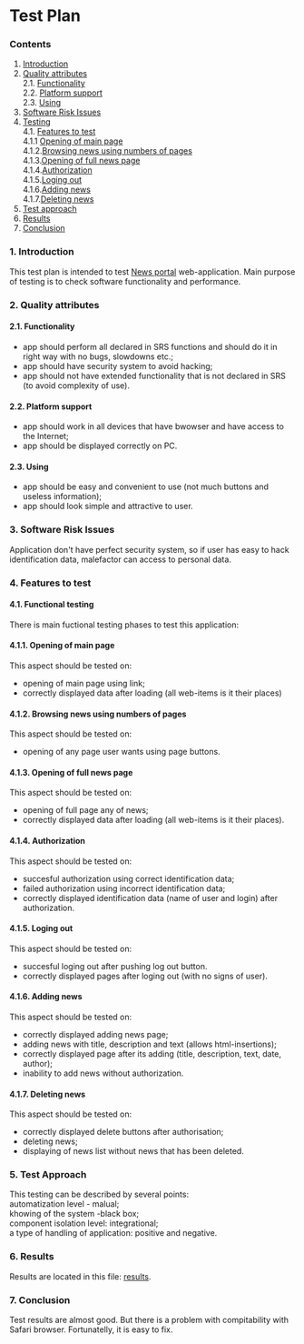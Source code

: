# Test Plan
### Contents
1. [Introduction](#1)<br>
2. [Quality attributes](#2)<br>
  2.1. [Functionality](#2.1)<br>
  2.2. [Platform support](#2.2)<br>
  2.3. [Using](#2.3)<br>
3. [Software Risk Issues](#3)<br>
4. [Testing](#4)<br>
4.1. [Features to test](#4.1)<br>
  4.1.1 [Opening of main page](#4.1.1)<br>
  4.1.2.[Browsing news using numbers of pages](#4.1.2)<br>
  4.1.3.[Opening of full news page](#4.1.3)<br>
  4.1.4.[Authorization](#4.1.4)<br>
  4.1.5.[Loging out](#4.1.5)<br>
  4.1.6.[Adding news](#4.1.6)<br> 
  4.1.7.[Deleting news](#4.1.7)<br>
5. [Test approach](#5)<br>
6. [Results](#6)<br>
7. [Сonclusion](#7)<br>

### 1. Introduction <a name="1"></a>
This test plan is intended to test [News portal](https://github.com/peekhovsky/trtpo-news-portal-2018/tree/master/app/newsportal) web-application. Main purpose of testing is to check software functionality and performance.


### 2. Quality attributes <a name="2"></a>

#### 2.1. Functionality <a name="2.1"></a>
- app should perform all declared in SRS functions and should do it in right way with no bugs, slowdowns etc.;
- app should have security system to avoid hacking;
- app should not have extended functionality that is not declared in SRS (to avoid complexity of use).

#### 2.2. Platform support <a name="2.2"></a>
- app should work in all devices that have bwowser and have access to the Internet;
- app should be displayed correctly on PC.

#### 2.3. Using <a name="2.3"></a>
- app should be easy and convenient to use (not much buttons and useless information);
- app should look simple and attractive to user.

<a name="3"></a>
### 3. Software Risk Issues
Application don't have perfect security system, so if user has easy to hack identification data, malefactor can access to personal data.

<a name="4"></a>
### 4. Features to test
<a name="4.1"></a>
#### 4.1. Functional testing
There is main fuctional testing phases to test this application: 
<a name="4.1.1"></a>
#### 4.1.1. Opening of main page
This aspect should be tested on:
- opening of main page using link;
- correctly displayed data after loading (all web-items is it their places)
<a name="4.1.2"></a>
#### 4.1.2. Browsing news using numbers of pages
This aspect should be tested on:
- opening of any page user wants using page buttons.
<a name="4.1.3"></a>
#### 4.1.3. Opening of full news page
This aspect should be tested on:
- opening of full page any of news;
- correctly displayed data after loading (all web-items is it their places).
<a name="4.1.4"></a>
#### 4.1.4. Authorization
This aspect should be tested on:
- succesful authorization using correct identification data;
- failed authorization using incorrect identification data;
- correctly displayed identification data (name of user and login) after authorization.
<a name="4.1.5"></a>
#### 4.1.5. Loging out
This aspect should be tested on:
- succesful loging out after pushing log out button.
- correctly displayed pages after loging out (with no signs of user).
<a name="4.1.6"></a>
#### 4.1.6. Adding news
This aspect should be tested on:
- correctly displayed adding news page;
- adding news with title, description and text (allows html-insertions);
- correctly displayed page after its adding (title, description, text, date, author); 
- inability to add news without authorization.
<a name="4.1.7"></a>
#### 4.1.7. Deleting news
This aspect should be tested on:
- correctly displayed delete buttons after authorisation;
- deleting news;
- displaying of news list without news that has been deleted.
<a name="5"></a>
### 5. Test Approach 
This testing can be described by several points:<br/>
automatization level - malual;<br/>
khowing of the system -black box;<br/>
component isolation level: integrational;<br/>
a type of handling of application: positive and negative.
<a name="6"></a>
### 6. Results
Results are located in this file: [results](https://github.com/peekhovsky/trtpo-news-portal-2018/blob/master/docs/Testing/TestResults.md).
<a name="7"></a>
### 7. Conclusion
Test results are almost good. But there is a problem with compitability with Safari browser. Fortunatelly, it is easy to fix.
